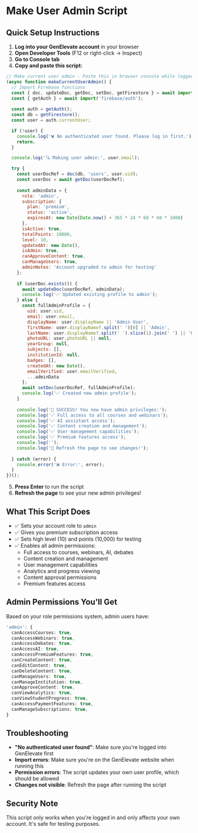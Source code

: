 # Make User Admin Script

## Quick Setup Instructions

1. **Log into your GenElevate account** in your browser
2. **Open Developer Tools** (F12 or right-click → Inspect)
3. **Go to Console tab**
4. **Copy and paste this script:**

```javascript
// Make current user admin - Paste this in browser console while logged in
(async function makeCurrentUserAdmin() {
  // Import Firebase functions
  const { doc, updateDoc, getDoc, setDoc, getFirestore } = await import('firebase/firestore');
  const { getAuth } = await import('firebase/auth');
  
  const auth = getAuth();
  const db = getFirestore();
  const user = auth.currentUser;

  if (!user) {
    console.log('❌ No authenticated user found. Please log in first.');
    return;
  }

  console.log('🔍 Making user admin:', user.email);

  try {
    const userDocRef = doc(db, 'users', user.uid);
    const userDoc = await getDoc(userDocRef);
    
    const adminData = {
      role: 'admin',
      subscription: {
        plan: 'premium',
        status: 'active',
        expiresAt: new Date(Date.now() + 365 * 24 * 60 * 60 * 1000)
      },
      isActive: true,
      totalPoints: 10000,
      level: 10,
      updatedAt: new Date(),
      isAdmin: true,
      canApproveContent: true,
      canManageUsers: true,
      adminNotes: 'Account upgraded to admin for testing'
    };
    
    if (userDoc.exists()) {
      await updateDoc(userDocRef, adminData);
      console.log('✅ Updated existing profile to admin');
    } else {
      const fullAdminProfile = {
        uid: user.uid,
        email: user.email,
        displayName: user.displayName || 'Admin User',
        firstName: user.displayName?.split(' ')[0] || 'Admin',
        lastName: user.displayName?.split(' ').slice(1).join(' ') || 'User',
        photoURL: user.photoURL || null,
        yearGroup: null,
        subjects: [],
        institutionId: null,
        badges: [],
        createdAt: new Date(),
        emailVerified: user.emailVerified,
        ...adminData
      };
      await setDoc(userDocRef, fullAdminProfile);
      console.log('✅ Created new admin profile');
    }
    
    console.log('🎉 SUCCESS! You now have admin privileges:');
    console.log('✅ Full access to all courses and webinars');
    console.log('✅ AI assistant access');
    console.log('✅ Content creation and management');
    console.log('✅ User management capabilities');
    console.log('✅ Premium features access');
    console.log('');
    console.log('🔄 Refresh the page to see changes!');
    
  } catch (error) {
    console.error('❌ Error:', error);
  }
})();
```

5. **Press Enter** to run the script
6. **Refresh the page** to see your new admin privileges!

## What This Script Does

- ✅ Sets your account role to `admin`
- ✅ Gives you premium subscription access
- ✅ Sets high level (10) and points (10,000) for testing
- ✅ Enables all admin permissions:
  - Full access to courses, webinars, AI, debates
  - Content creation and management
  - User management capabilities
  - Analytics and progress viewing
  - Content approval permissions
  - Premium features access

## Admin Permissions You'll Get

Based on your role permissions system, admin users have:

```typescript
'admin': {
  canAccessCourses: true,
  canAccessWebinars: true,
  canAccessDebates: true,
  canAccessAI: true,
  canAccessPremiumFeatures: true,
  canCreateContent: true,
  canEditContent: true,
  canDeleteContent: true,
  canManageUsers: true,
  canManageInstitution: true,
  canApproveContent: true,
  canViewAnalytics: true,
  canViewStudentProgress: true,
  canAccessPaymentFeatures: true,
  canManageSubscriptions: true,
}
```

## Troubleshooting

- **"No authenticated user found"**: Make sure you're logged into GenElevate first
- **Import errors**: Make sure you're on the GenElevate website when running this
- **Permission errors**: The script updates your own user profile, which should be allowed
- **Changes not visible**: Refresh the page after running the script

## Security Note

This script only works when you're logged in and only affects your own account. It's safe for testing purposes.
